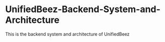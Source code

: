 # UnifiedBeez-Backend-System-and-Architecture
This is the backend system and architecture of UnifiedBeez
